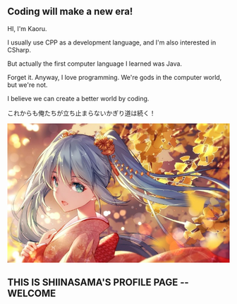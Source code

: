 
## Coding will make a new era!

HI, I'm Kaoru.

I usually use CPP as a development language, and I'm also interested in CSharp. 

But actually the first computer language I learned was Java.

Forget it. Anyway, I love programming. We're gods in the computer world, but we're not.

I believe we can create a better world by coding.

これからも俺たちが立ち止まらないかぎり道は続く！

![Pictrue](image/Miku.jpg)

## THIS IS SHIINASAMA'S PROFILE PAGE -- WELCOME

